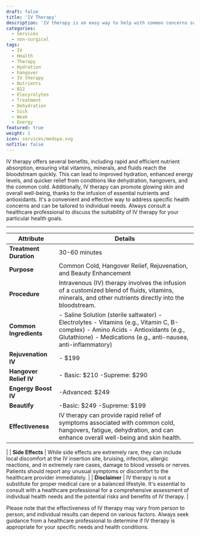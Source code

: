 ```yaml
---
draft: false
title: 'IV Therapy'
description: 'IV therapy is an easy way to help with common concerns such as, dehydration, nutrient and electrolyte replacement, illness, weakness, and increasinng energy levels.'
categories:
  - Services
  - non-surgical
tags:
  - IV
  - Health
  - Therapy
  - Hydration
  - hangover 
  - IV therapy 
  - Nutrients
  - B12
  - Elecyrolytes
  - Treatment
  - Dehydration 
  - Sick 
  - Weak 
  - Energy 
featured: true
weight: 1
icon: services/medspa.svg
noTitle: false
---
```


IV therapy offers several benefits, including rapid and efficient nutrient absorption, ensuring vital vitamins, minerals, and fluids reach the bloodstream quickly. This can lead to improved hydration, enhanced energy levels, and quicker relief from conditions like dehydration, hangovers, and the common cold. Additionally, IV therapy can promote glowing skin and overall well-being, thanks to the infusion of essential nutrients and antioxidants. It's a convenient and effective way to address specific health concerns and can be tailored to individual needs. Always consult a healthcare professional to discuss the suitability of IV therapy for your particular health goals.

---
| Attribute                   | Details                                                                                    |
|-----------------------------|--------------------------------------------------------------------------------------------|
| **Treatment Duration**      | 30-60 minutes                                                                           |
| **Purpose**                 | Common Cold, Hangover Relief, Rejuvenation, and Beauty Enhancement                         |
| **Procedure**               | Intravenous (IV) therapy involves the infusion of a customized blend of fluids, vitamins, minerals, and other nutrients directly into the bloodstream. |
| **Common Ingredients**      | - Saline Solution (sterile saltwater) - Electrolytes - Vitamins (e.g., Vitamin C, B-complex) - Amino Acids - Antioxidants (e.g., Glutathione) - Medications (e.g., anti-nausea, anti-inflammatory) |
| **Rejuvenation IV**     | - $199 |
| **Hangover Relief IV**     | - Basic: $210 -Supreme: $290 |
| **Engergy Boost IV**     | -Advanced: $249  |
| **Beautify**     | -Basic: $249 -Supreme: $199 |
| **Effectiveness**           | IV therapy can provide rapid relief of symptoms associated with common cold, hangovers, fatigue, dehydration, and can enhance overall well-being and skin health. |
 |
| **Side Effects**           | While side effects are extremely rare, they can include local discomfort at the IV insertion site, bruising, infection, allergic reactions, and in extremely rare cases, damage to blood vessels or nerves. Patients should report any unusual symptoms or discomfort to the healthcare provider immediately. |
| **Disclaimer**             | IV therapy is not a substitute for proper medical care or a balanced lifestyle. It's essential to consult with a healthcare professional for a comprehensive assessment of individual health needs and the potential risks and benefits of IV therapy. |

Please note that the effectiveness of IV therapy may vary from person to person, and individual results can depend on various factors. Always seek guidance from a healthcare professional to determine if IV therapy is appropriate for your specific needs and health conditions.